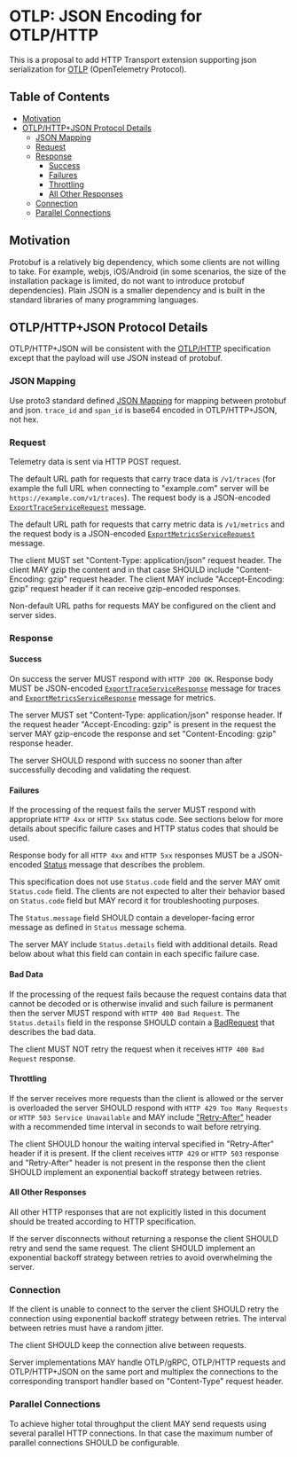 # OTLP: JSON Encoding for OTLP/HTTP

This is a proposal to add HTTP Transport extension supporting json serialization for
[OTLP](0035-opentelemetry-protocol.md) (OpenTelemetry Protocol).

## Table of Contents

* [Motivation](#motivation)
* [OTLP/HTTP+JSON Protocol Details](#otlphttpjson-protocol-details)
  * [JSON Mapping](#json-mapping)
  * [Request](#request)
  * [Response](#response)
    * [Success](#success)
    * [Failures](#failures)
    * [Throttling](#throttling)
    * [All Other Responses](#all-other-responses)
  * [Connection](#connection)
  * [Parallel Connections](#parallel-connections)

## Motivation

Protobuf is a relatively big dependency, which some clients are not willing to take. For example, webjs, iOS/Android (in some scenarios, the size of the installation package is limited, do not want to introduce protobuf dependencies). Plain JSON is a smaller dependency and is built in the standard libraries of many programming languages.

## OTLP/HTTP+JSON Protocol Details

OTLP/HTTP+JSON will be consistent with the [OTLP/HTTP](0099-otlp-http.md) specification except that the payload will use JSON instead of protobuf.

### JSON Mapping

Use proto3 standard defined [JSON Mapping](https://developers.google.com/protocol-buffers/docs/proto3#json) for mapping between protobuf and json. `trace_id`  and `span_id` is base64 encoded in OTLP/HTTP+JSON, not hex.

### Request

Telemetry data is sent via HTTP POST request.

The default URL path for requests that carry trace data is `/v1/traces` (for
example the full URL when connecting to "example.com" server will be
`https://example.com/v1/traces`). The request body is a JSON-encoded
[`ExportTraceServiceRequest`](https://github.com/open-telemetry/opentelemetry-proto/blob/e6c3c4a74d57f870a0d781bada02cb2b2c497d14/opentelemetry/proto/collector/trace/v1/trace_service.proto#L38)
message.

The default URL path for requests that carry metric data is `/v1/metrics` and the
request body is a JSON-encoded
[`ExportMetricsServiceRequest`](https://github.com/open-telemetry/opentelemetry-proto/blob/e6c3c4a74d57f870a0d781bada02cb2b2c497d14/opentelemetry/proto/collector/metrics/v1/metrics_service.proto#L35)
message.

The client MUST set "Content-Type: application/json" request header. The
client MAY gzip the content and in that case SHOULD include "Content-Encoding:
gzip" request header. The client MAY include "Accept-Encoding: gzip" request
header if it can receive gzip-encoded responses.

Non-default URL paths for requests MAY be configured on the client and server
sides.

### Response

#### Success

On success the server MUST respond with `HTTP 200 OK`. Response body MUST be
JSON-encoded
[`ExportTraceServiceResponse`](https://github.com/open-telemetry/opentelemetry-proto/blob/e6c3c4a74d57f870a0d781bada02cb2b2c497d14/opentelemetry/proto/collector/trace/v1/trace_service.proto#L47)
message for traces and
[`ExportMetricsServiceResponse`](https://github.com/open-telemetry/opentelemetry-proto/blob/e6c3c4a74d57f870a0d781bada02cb2b2c497d14/opentelemetry/proto/collector/metrics/v1/metrics_service.proto#L44)
message for metrics.

The server MUST set "Content-Type: application/json" response header. If
the request header "Accept-Encoding: gzip" is present in the request the server
MAY gzip-encode the response and set "Content-Encoding: gzip" response header.

The server SHOULD respond with success no sooner than after successfully
decoding and validating the request.

#### Failures

If the processing of the request fails the server MUST respond with appropriate
`HTTP 4xx` or `HTTP 5xx` status code. See sections below for more details about
specific failure cases and HTTP status codes that should be used.

Response body for all `HTTP 4xx` and `HTTP 5xx` responses MUST be a
JSON-encoded
[Status](https://godoc.org/google.golang.org/genproto/googleapis/rpc/status#Status)
message that describes the problem.

This specification does not use `Status.code` field and the server MAY omit
`Status.code` field. The clients are not expected to alter their behavior based
on `Status.code` field but MAY record it for troubleshooting purposes.

The `Status.message` field SHOULD contain a developer-facing error message as
defined in `Status` message schema.

The server MAY include `Status.details` field with additional details. Read
below about what this field can contain in each specific failure case.

#### Bad Data

If the processing of the request fails because the request contains data that
cannot be decoded or is otherwise invalid and such failure is permanent then the
server MUST respond with `HTTP 400 Bad Request`. The `Status.details` field in
the response SHOULD contain a
[BadRequest](https://github.com/googleapis/googleapis/blob/d14bf59a446c14ef16e9931ebfc8e63ab549bf07/google/rpc/error_details.proto#L166)
that describes the bad data.

The client MUST NOT retry the request when it receives `HTTP 400 Bad Request`
response.

#### Throttling

If the server receives more requests than the client is allowed or the server is
overloaded the server SHOULD respond with `HTTP 429 Too Many Requests` or
`HTTP 503 Service Unavailable` and MAY include
["Retry-After"](https://tools.ietf.org/html/rfc7231#section-7.1.3) header with a
recommended time interval in seconds to wait before retrying.

The client SHOULD honour the waiting interval specified in "Retry-After" header
if it is present. If the client receives `HTTP 429` or `HTTP 503` response and
"Retry-After" header is not present in the response then the client SHOULD
implement an exponential backoff strategy between retries.

#### All Other Responses

All other HTTP responses that are not explicitly listed in this document should
be treated according to HTTP specification.

If the server disconnects without returning a response the client SHOULD retry
and send the same request. The client SHOULD implement an exponential backoff
strategy between retries to avoid overwhelming the server.

### Connection

If the client is unable to connect to the server the client SHOULD retry the
connection using exponential backoff strategy between retries. The interval
between retries must have a random jitter.

The client SHOULD keep the connection alive between requests.

Server implementations MAY handle OTLP/gRPC, OTLP/HTTP requests and OTLP/HTTP+JSON on the same
port and multiplex the connections to the corresponding transport handler based
on "Content-Type" request header.

### Parallel Connections

To achieve higher total throughput the client MAY send requests using several
parallel HTTP connections. In that case the maximum number of parallel
connections SHOULD be configurable.
